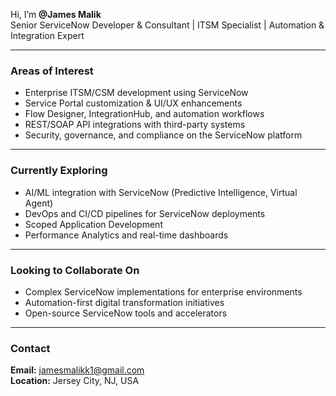 Hi, I’m **@James Malik**  
Senior ServiceNow Developer & Consultant | ITSM Specialist | Automation & Integration Expert

---

### Areas of Interest

- Enterprise ITSM/CSM development using ServiceNow  
- Service Portal customization & UI/UX enhancements  
- Flow Designer, IntegrationHub, and automation workflows  
- REST/SOAP API integrations with third-party systems  
- Security, governance, and compliance on the ServiceNow platform  

---

### Currently Exploring

- AI/ML integration with ServiceNow (Predictive Intelligence, Virtual Agent)  
- DevOps and CI/CD pipelines for ServiceNow deployments  
- Scoped Application Development  
- Performance Analytics and real-time dashboards  

---

### Looking to Collaborate On

- Complex ServiceNow implementations for enterprise environments  
- Automation-first digital transformation initiatives  
- Open-source ServiceNow tools and accelerators  

---

### Contact

**Email:** jamesmalikk1@gmail.com  
**Location:** Jersey City, NJ, USA  
